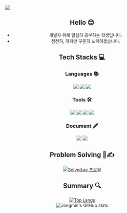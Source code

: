 <img src="https://capsule-render.vercel.app/api?type=waving&color=F5DA81&height=200&section=header&text=Jongmin's%20Github&fontSize=70" />
<div align="center">

## Hello 😊
- 개발자 위해 열심히 공부하는 학생입니다.
- 천천히, 하지만 꾸준히 노력하겠습니다.

## Tech Stacks 💻

### Languages 📚
<img src="https://img.shields.io/badge/C-A8B9CC?style=flat-square&logo=c&logoColor=white"/> <img src="https://img.shields.io/badge/C++-00599C?style=flat-square&logo=cplusplus&logoColor=white"/> <img src="https://img.shields.io/badge/Python-3776AB?style=flat-square&logo=python&logoColor=white"/>

### Tools 🛠
<img src="https://img.shields.io/badge/Git-F05032?style=flat-square&logo=git&logoColor=white"/> <img src="https://img.shields.io/badge/Github-181717?style=flat-square&logo=github&logoColor=white"/> <img src="https://img.shields.io/badge/Sublime%20Text-FF9800?style=flat-square&logo=sublimetext&logoColor=white"/> <img src="https://img.shields.io/badge/Jupyter-F37626?style=flat-square&logo=jupyter&logoColor=white"/>

### Document 🖋
<img src="https://img.shields.io/badge/Tistory-000000?style=flat-square&logo=tistory&logoColor=white"/> <img src="https://img.shields.io/badge/Notion-000000?style=flat-square&logo=notion&logoColor=white"/>

## Problem Solving 📄✍
[![Solved.ac
프로필](http://mazassumnida.wtf/api/v2/generate_badge?boj=pjm0409)](https://solved.ac/pjm0409)

## Summary 🔍
[![Top Langs](https://github-readme-stats.vercel.app/api/top-langs/?username=jongmiiin&layout=donut)](https://github.com/jongmiiin/github-readme-stats)   
![Jongmin's GitHub stats](https://github-readme-stats.vercel.app/api?username=jongmiiin&show_icons=true&theme=transparent)

</div>
